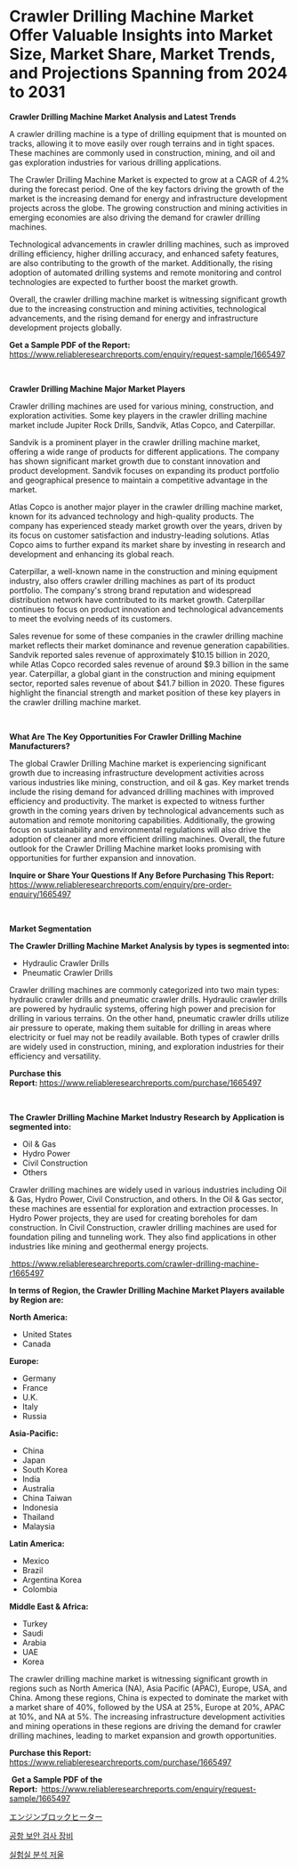 <p><h1>Crawler Drilling Machine Market Offer Valuable Insights into Market Size, Market Share, Market Trends, and Projections Spanning from 2024 to 2031</h1></p><p><strong>Crawler Drilling Machine Market Analysis and Latest Trends</strong></p>
<p><p>A crawler drilling machine is a type of drilling equipment that is mounted on tracks, allowing it to move easily over rough terrains and in tight spaces. These machines are commonly used in construction, mining, and oil and gas exploration industries for various drilling applications.</p><p>The Crawler Drilling Machine Market is expected to grow at a CAGR of 4.2% during the forecast period. One of the key factors driving the growth of the market is the increasing demand for energy and infrastructure development projects across the globe. The growing construction and mining activities in emerging economies are also driving the demand for crawler drilling machines.</p><p>Technological advancements in crawler drilling machines, such as improved drilling efficiency, higher drilling accuracy, and enhanced safety features, are also contributing to the growth of the market. Additionally, the rising adoption of automated drilling systems and remote monitoring and control technologies are expected to further boost the market growth.</p><p>Overall, the crawler drilling machine market is witnessing significant growth due to the increasing construction and mining activities, technological advancements, and the rising demand for energy and infrastructure development projects globally.</p></p>
<p><strong>Get a Sample PDF of the Report:&nbsp;</strong> <a href="https://www.reliableresearchreports.com/enquiry/request-sample/1665497">https://www.reliableresearchreports.com/enquiry/request-sample/1665497</a></p>
<p>&nbsp;</p>
<p><strong>Crawler Drilling Machine Major Market Players</strong></p>
<p><p>Crawler drilling machines are used for various mining, construction, and exploration activities. Some key players in the crawler drilling machine market include Jupiter Rock Drills, Sandvik, Atlas Copco, and Caterpillar.</p><p>Sandvik is a prominent player in the crawler drilling machine market, offering a wide range of products for different applications. The company has shown significant market growth due to constant innovation and product development. Sandvik focuses on expanding its product portfolio and geographical presence to maintain a competitive advantage in the market.</p><p>Atlas Copco is another major player in the crawler drilling machine market, known for its advanced technology and high-quality products. The company has experienced steady market growth over the years, driven by its focus on customer satisfaction and industry-leading solutions. Atlas Copco aims to further expand its market share by investing in research and development and enhancing its global reach.</p><p>Caterpillar, a well-known name in the construction and mining equipment industry, also offers crawler drilling machines as part of its product portfolio. The company's strong brand reputation and widespread distribution network have contributed to its market growth. Caterpillar continues to focus on product innovation and technological advancements to meet the evolving needs of its customers.</p><p>Sales revenue for some of these companies in the crawler drilling machine market reflects their market dominance and revenue generation capabilities. Sandvik reported sales revenue of approximately $10.15 billion in 2020, while Atlas Copco recorded sales revenue of around $9.3 billion in the same year. Caterpillar, a global giant in the construction and mining equipment sector, reported sales revenue of about $41.7 billion in 2020. These figures highlight the financial strength and market position of these key players in the crawler drilling machine market.</p></p>
<p>&nbsp;</p>
<p><strong>What Are The Key Opportunities For Crawler Drilling Machine Manufacturers?</strong></p>
<p><p>The global Crawler Drilling Machine market is experiencing significant growth due to increasing infrastructure development activities across various industries like mining, construction, and oil & gas. Key market trends include the rising demand for advanced drilling machines with improved efficiency and productivity. The market is expected to witness further growth in the coming years driven by technological advancements such as automation and remote monitoring capabilities. Additionally, the growing focus on sustainability and environmental regulations will also drive the adoption of cleaner and more efficient drilling machines. Overall, the future outlook for the Crawler Drilling Machine market looks promising with opportunities for further expansion and innovation.</p></p>
<p><strong>Inquire or Share Your Questions If Any Before Purchasing This Report:</strong> <a href="https://www.reliableresearchreports.com/enquiry/pre-order-enquiry/1665497">https://www.reliableresearchreports.com/enquiry/pre-order-enquiry/1665497</a></p>
<p>&nbsp;</p>
<p><strong>Market Segmentation</strong></p>
<p><strong>The Crawler Drilling Machine Market Analysis by types is segmented into:</strong></p>
<p><ul><li>Hydraulic Crawler Drills</li><li>Pneumatic Crawler Drills</li></ul></p>
<p><p>Crawler drilling machines are commonly categorized into two main types: hydraulic crawler drills and pneumatic crawler drills. Hydraulic crawler drills are powered by hydraulic systems, offering high power and precision for drilling in various terrains. On the other hand, pneumatic crawler drills utilize air pressure to operate, making them suitable for drilling in areas where electricity or fuel may not be readily available. Both types of crawler drills are widely used in construction, mining, and exploration industries for their efficiency and versatility.</p></p>
<p><strong>Purchase this Report:&nbsp;</strong><a href="https://www.reliableresearchreports.com/purchase/1665497">https://www.reliableresearchreports.com/purchase/1665497</a></p>
<p>&nbsp;</p>
<p><strong>The Crawler Drilling Machine Market Industry Research by Application is segmented into:</strong></p>
<p><ul><li>Oil & Gas</li><li>Hydro Power</li><li>Civil Construction</li><li>Others</li></ul></p>
<p><p>Crawler drilling machines are widely used in various industries including Oil & Gas, Hydro Power, Civil Construction, and others. In the Oil & Gas sector, these machines are essential for exploration and extraction processes. In Hydro Power projects, they are used for creating boreholes for dam construction. In Civil Construction, crawler drilling machines are used for foundation piling and tunneling work. They also find applications in other industries like mining and geothermal energy projects.</p></p>
<p><a href="https://www.reliableresearchreports.com/crawler-drilling-machine-r1665497">&nbsp;https://www.reliableresearchreports.com/crawler-drilling-machine-r1665497</a></p>
<p><strong>In terms of Region, the Crawler Drilling Machine Market Players available by Region are:</strong></p>
<p>
    <p> <strong> North America: </strong>
        <ul>
            <li>United States</li>
            <li>Canada</li>
        </ul>
        </p> 
    <p> <strong> Europe: </strong>
        <ul>
            <li>Germany</li>
            <li>France</li>
            <li>U.K.</li>
            <li>Italy</li>
            <li>Russia</li>
        </ul>
        </p> 
    <p> <strong> Asia-Pacific: </strong>
        <ul>
            <li>China</li>
            <li>Japan</li>
            <li>South Korea</li>
            <li>India</li>
            <li>Australia</li>
            <li>China Taiwan</li>
            <li>Indonesia</li>
            <li>Thailand</li>
            <li>Malaysia</li>
        </ul>
        </p> 
    <p> <strong> Latin America: </strong>
        <ul>
            <li>Mexico</li>
            <li>Brazil</li>
            <li>Argentina Korea</li>
            <li>Colombia</li>
        </ul>
        </p> 
    <p> <strong> Middle East & Africa: </strong>
        <ul>
            <li>Turkey</li>
            <li>Saudi</li>
            <li>Arabia</li>
            <li>UAE</li>
            <li>Korea</li>
        </ul>
    </p>
    </p>
<p><p>The crawler drilling machine market is witnessing significant growth in regions such as North America (NA), Asia Pacific (APAC), Europe, USA, and China. Among these regions, China is expected to dominate the market with a market share of 40%, followed by the USA at 25%, Europe at 20%, APAC at 10%, and NA at 5%. The increasing infrastructure development activities and mining operations in these regions are driving the demand for crawler drilling machines, leading to market expansion and growth opportunities.</p></p>
<p><strong>Purchase this Report: </strong><a href="https://www.reliableresearchreports.com/purchase/1665497">https://www.reliableresearchreports.com/purchase/1665497</a></p>
<p>&nbsp;<strong>Get a Sample PDF of the Report:&nbsp;&nbsp;</strong><a href="https://www.reliableresearchreports.com/enquiry/request-sample/1665497">https://www.reliableresearchreports.com/enquiry/request-sample/1665497</a></p>
<p><strong></strong></p>
<p><p><a href="https://medium.com/@drewosciski565654/%E3%82%A8%E3%83%B3%E3%82%B8%E3%83%B3%E3%83%96%E3%83%AD%E3%83%83%E3%82%AF%E3%83%92%E3%83%BC%E3%82%BF%E3%83%BC%E5%B8%82%E5%A0%B4%E3%81%AE%E8%A6%8F%E6%A8%A1-cagr-%E3%83%88%E3%83%AC%E3%83%B3%E3%83%89-2024%E5%B9%B4%E3%81%8B%E3%82%892030%E5%B9%B4%E3%81%BE%E3%81%A7-27b52048fef9">エンジンブロックヒーター</a></p><p><a href="https://medium.com/@bub56567/%EA%B3%B5%ED%95%AD-%EB%B3%B4%EC%95%88-%EA%B2%80%EC%82%AC%EC%9E%A5%EB%B9%84-%EC%8B%9C%EC%9E%A5-%EC%8B%9C%EC%9E%A5-cagr-%EC%8B%9C%EC%9E%A5-%EB%8F%99%ED%96%A5-%EB%B0%8F-%EC%84%B1%EC%9E%A5-%EC%A0%84%EB%9E%B5%EC%97%90-%EB%8C%80%ED%95%9C-%ED%86%B5%EC%B0%B0%EB%A0%A5-6de3db2f001c">공항 보안 검사 장비</a></p><p><a href="https://medium.com/@wheelgg5674537/%EB%94%94%EC%BD%94%EB%94%A9-%EB%9E%A9-%EB%B6%84%EC%84%9D-%EA%B7%A0%ED%98%95-%EC%8B%9C%EC%9E%A5-%EC%A7%80%ED%91%9C-%EC%8B%9C%EC%9E%A5-%EC%A0%90%EC%9C%A0%EC%9C%A8-%ED%8A%B8%EB%A0%8C%EB%93%9C-%EB%B0%8F-%EC%84%B1%EC%9E%A5-%ED%8C%A8%ED%84%B4-330b99d710c8">실험실 분석 저울</a></p></p>